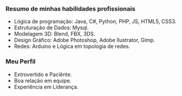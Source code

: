 ### Resumo de minhas habilidades profissionais

- Lógica de programação: Java, C#, Python, PHP, JS, HTML5, CSS3.
- Estruturação de Dados: Mysql.
- Modelagem 3D: Blend, FBX, 3DS.
- Design Gráfico: Adobe Photoshop, Adobe Ilustrator, Gimp.
- Redes: Arduino e Lógica em topologia de redes.

### Meu Perfil

- Extrovertido e Paciênte.
- Boa relação em equipe.
- Experiência em Liderança.
